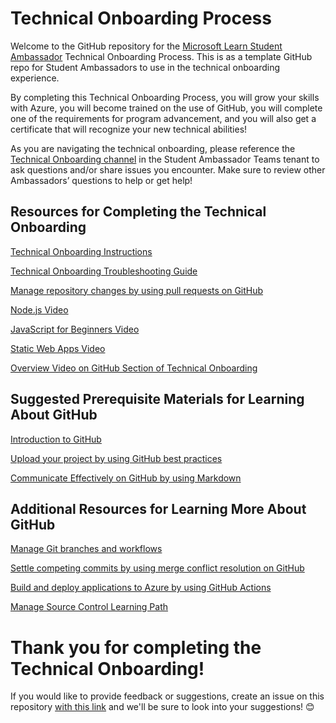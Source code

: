 # Technical Onboarding Process

Welcome to the GitHub repository for the [Microsoft Learn Student Ambassador](http://studentambassadors.microsoft.com/) Technical Onboarding Process. This is as a template GitHub repo for Student Ambassadors to use in the technical onboarding experience.

By completing this Technical Onboarding Process, you will grow your skills with Azure, you will become trained on the use of GitHub, you will complete one of the requirements for program advancement, and you will also get a certificate that will recognize your new technical abilities! 
 
As you are navigating the technical onboarding, please reference the [Technical Onboarding channel](https://teams.microsoft.com/l/channel/19%3a1564c0f5190c48cf87b6becbd8e67511%40thread.tacv2/Technical%2520Onboarding?groupId=37cfc127-05ad-4bd2-bc75-b9f32b9caa30&tenantId=84c31ca0-ac3b-4eae-ad11-519d80233e6f) in the Student Ambassador Teams tenant to ask questions and/or share issues you encounter. Make sure to review other Ambassadors’ questions to help or get help!

## Resources for Completing the Technical Onboarding
[Technical Onboarding Instructions](https://github.com/microsoft/SATechnicalOnboarding/blob/main/technical-onboarding-instructions.md)

[Technical Onboarding Troubleshooting Guide](https://github.com/microsoft/SATechnicalOnboarding/blob/main/troubleshooting-guide.md)

[Manage repository changes by using pull requests on GitHub](https://docs.microsoft.com/en-us/learn/modules/manage-changes-pull-requests-github/)

[Node.js Video](https://www.youtube.com/watch?v=FeJVdCz_uco&list=PLlrxD0HtieHje-_287YJKhY8tDeSItwtg)

[JavaScript for Beginners Video](https://www.youtube.com/watch?v=_EDM5aPVLmo&list=PLlrxD0HtieHhW0NCG7M536uHGOtJ95Ut2)

[Static Web Apps Video](https://docs.microsoft.com/en-gb/shows/azure-tips-and-tricks-static-web-apps/)

[Overview Video on GitHub Section of Technical Onboarding](https://stdntpartners.sharepoint.com/:v:/s/ProgramInformation/EeXkn55RbatOkVkfI8njMJwBYbymBwOdcgt4OdwB7UYICw)

## Suggested Prerequisite Materials for Learning About GitHub
	
[Introduction to GitHub](https://docs.microsoft.com/en-us/learn/modules/introduction-to-github/)
	
[Upload your project by using GitHub best practices](https://docs.microsoft.com/en-us/learn/modules/upload-project-github/)
	
[Communicate Effectively on GitHub by using Markdown](https://docs.microsoft.com/en-us/learn/modules/communicate-using-markdown/)


## Additional Resources for Learning More About GitHub
	
[Manage Git branches and workflows](https://docs.microsoft.com/en-us/learn/modules/manage-git-branches-workflows/)
	
[Settle competing commits by using merge conflict resolution on GitHub](https://docs.microsoft.com/en-us/learn/modules/resolve-merge-conflicts-github/)
	
[Build and deploy applications to Azure by using GitHub Actions](https://docs.microsoft.com/en-us/learn/modules/github-actions-cd/)
	
[Manage Source Control Learning Path](https://docs.microsoft.com/en-us/learn/paths/az-400-manage-source-control/)

# Thank you for completing the Technical Onboarding! 
If you would like to provide feedback or suggestions, create an issue on this repository [with this link](https://github.com/microsoft/SATechnicalOnboarding/issues/new/) and we'll be sure to look into your suggestions! 😊
